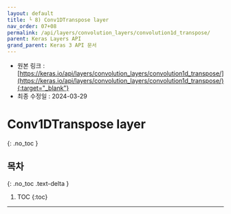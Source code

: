 ```yaml
---
layout: default
title: └ 8) Conv1DTranspose layer
nav_order: 07+08
permalink: /api/layers/convolution_layers/convolution1d_transpose/
parent: Keras Layers API
grand_parent: Keras 3 API 문서
---
```


* 원본 링크 : [https://keras.io/api/layers/convolution_layers/convolution1d_transpose/](https://keras.io/api/layers/convolution_layers/convolution1d_transpose/){:target="_blank"}
* 최종 수정일 : 2024-03-29

# Conv1DTranspose layer
{: .no_toc }

## 목차
{: .no_toc .text-delta }

1. TOC
{:toc}

---
